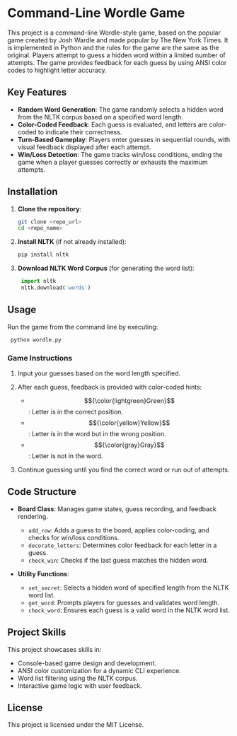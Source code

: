 # Command-Line Wordle Game

This project is a command-line Wordle-style game, based on the popular game created by Josh Wardle and made popular by The New York Times. It is implemented in Python and the rules for the game are the same as the original. Players attempt to guess a hidden word within a limited number of attempts. The game provides feedback for each guess by using ANSI color codes to highlight letter accuracy.

## Key Features

- **Random Word Generation**: The game randomly selects a hidden word from the NLTK corpus based on a specified word length.
- **Color-Coded Feedback**: Each guess is evaluated, and letters are color-coded to indicate their correctness.
- **Turn-Based Gameplay**: Players enter guesses in sequential rounds, with visual feedback displayed after each attempt.
- **Win/Loss Detection**: The game tracks win/loss conditions, ending the game when a player guesses correctly or exhausts the maximum attempts.

## Installation

1. **Clone the repository**:
   ```bash
   git clone <repo_url>
   cd <repo_name>
    ```
   
2. **Install NLTK** (if not already installed):
    ```bash
    pip install nltk
    ```
    
3. **Download NLTK Word Corpus** (for generating the word list):
   ```python
    import nltk
    nltk.download('words')
   ```

## Usage

Run the game from the command line by executing:
   ```bash
    python wordle.py
   ```

### Game Instructions
1. Input your guesses based on the word length specified.
2. After each guess, feedback is provided with color-coded hints:
   - $${\color{lightgreen}Green}$$: Letter is in the correct position.
   - $${\color{yellow}Yellow}$$: Letter is in the word but in the wrong position.
   - $${\color{gray}Gray}$$: Letter is not in the word.

4. Continue guessing until you find the correct word or run out of attempts.

## Code Structure

- **Board Class**: Manages game states, guess recording, and feedback rendering.
  - `add_row`: Adds a guess to the board, applies color-coding, and checks for win/loss conditions.
  - `decorate_letters`: Determines color feedback for each letter in a guess.
  - `check_win`: Checks if the last guess matches the hidden word.
  
- **Utility Functions**:
  - `set_secret`: Selects a hidden word of specified length from the NLTK word list.
  - `get_word`: Prompts players for guesses and validates word length.
  - `check_word`: Ensures each guess is a valid word in the NLTK word list.

## Project Skills

This project showcases skills in:
- Console-based game design and development.
- ANSI color customization for a dynamic CLI experience.
- Word list filtering using the NLTK corpus.
- Interactive game logic with user feedback.

## License

This project is licensed under the MIT License.
